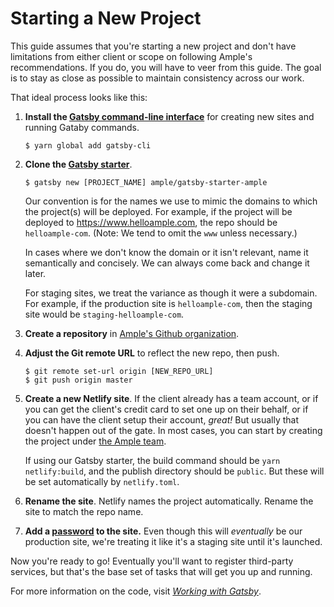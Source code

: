 # Starting a New Project

This guide assumes that you're starting a new project and don't have limitations from either client or scope on following Ample's recommendations. If you do, you will have to veer from this guide. The goal is to stay as close as possible to maintain consistency across our work.

That ideal process looks like this:

1. **Install the [Gatsby command-line interface](https://yarnpkg.com/en/package/gatsby-cli)** for creating new sites and running Gataby commands.

   ```
   $ yarn global add gatsby-cli
   ```

1. **Clone the [Gatsby starter](https://github.com/ample/gatsby-starter-ample)**.

   ```
   $ gatsby new [PROJECT_NAME] ample/gatsby-starter-ample
   ```

   Our convention is for the names we use to mimic the domains to which the project(s) will be deployed. For example, if the project will be deployed to https://www.helloample.com, the repo should be `helloample-com`. (Note: We tend to omit the `www` unless necessary.)

   In cases where we don't know the domain or it isn't relevant, name it semantically and concisely. We can always come back and change it later.

   For staging sites, we treat the variance as though it were a subdomain. For example, if the production site is `helloample-com`, then the staging site would be `staging-helloample-com`.

1. **Create a repository** in [Ample's Github organization](https://github.com/organizations/ample/repositories/new).

1. **Adjust the Git remote URL** to reflect the new repo, then push.

   ```
   $ git remote set-url origin [NEW_REPO_URL]
   $ git push origin master
   ```

1. **Create a new Netlify site**. If the client already has a team account, or if you can get the client's credit card to set one up on their behalf, or if you can have the client setup their account, _great!_ But usually that doesn't happen out of the gate. In most cases, you can start by creating the project under [the Ample team](https://app.netlify.com/teams/ample/sites).

   If using our Gatsby starter, the build command should be `yarn netlify:build`, and the publish directory should be `public`. But these will be set automatically by `netlify.toml`.

1. **Rename the site**. Netlify names the project automatically. Rename the site to match the repo name.

1. **Add a [password](https://docs.netlify.com/visitor-access/password-protection/#site-wide-protection) to the site.** Even though this will _eventually_ be our production site, we're treating it like it's a staging site until it's launched.

Now you're ready to go! Eventually you'll want to register third-party services, but that's the base set of tasks that will get you up and running.

For more information on the code, visit [_Working with Gatsby_](/code/working-with-gatsby).
